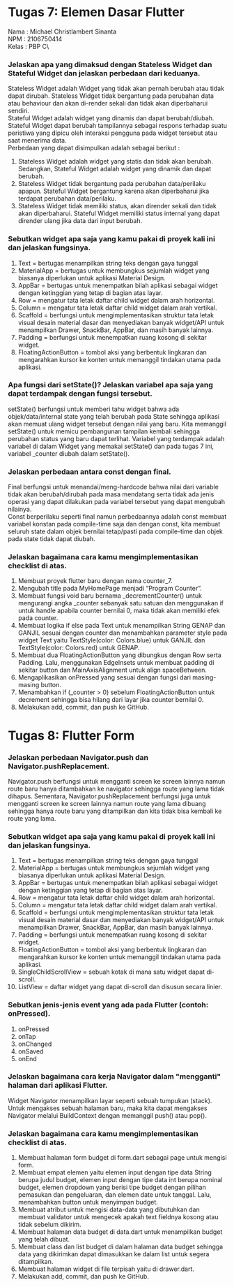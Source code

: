 # Tugas 7: Elemen Dasar Flutter
Nama    : Michael Christlambert Sinanta\
NPM     : 2106750414\
Kelas   : PBP C\
### Jelaskan apa yang dimaksud dengan Stateless Widget dan Stateful Widget dan jelaskan perbedaan dari keduanya. 
Stateless Widget adalah Widget yang tidak akan pernah berubah atau tidak dapat dirubah. Stateless Widget tidak bergantung pada perubahan data atau behaviour dan akan di-render sekali dan tidak akan diperbaharui sendiri.\
Stateful Widget adalah widget yang dinamis dan dapat berubah/diubah. Stateful Widget dapat berubah tampilannya sebagai respons terhadap suatu peristiwa yang dipicu oleh interaksi pengguna pada widget tersebut atau saat menerima data.\
Perbedaan yang dapat disimpulkan adalah sebagai berikut : 
1. Stateless Widget adalah widget yang statis dan tidak akan berubah. Sedangkan, Stateful Widget adalah widget yang dinamik dan dapat berubah.
2. Stateless Widget tidak bergantung pada perubahan data/perilaku apapun. Stateful Widget bergantung karena akan diperbaharui jika terdapat perubahan data/perilaku.
3. Stateless Widget tidak memiliki status, akan dirender sekali dan tidak akan diperbaharui. Stateful Widget memiliki status internal yang dapat dirender ulang jika data dari input berubah.

### Sebutkan widget apa saja yang kamu pakai di proyek kali ini dan jelaskan fungsinya. 
1. Text = bertugas menampilkan string teks dengan gaya tunggal
2. MaterialApp = bertugas untuk membungkus sejumlah widget yang biasanya diperlukan untuk aplikasi Material Design.
3. AppBar = bertugas untuk menempatkan bilah aplikasi sebagai widget dengan ketinggian yang tetap di bagian atas layar.
4. Row = mengatur tata letak daftar child widget dalam arah horizontal.
5. Column = mengatur tata letak daftar child widget dalam arah vertikal.
6. Scaffold = berfungsi untuk mengimplementasikan struktur tata letak visual desain material dasar dan menyediakan banyak widget/API untuk menampilkan Drawer, SnackBar, AppBar, dan masih banyak lainnya. 
7. Padding = berfungsi untuk menempatkan ruang kosong di sekitar widget.
8. FloatingActionButton = tombol aksi yang berbentuk lingkaran dan mengarahkan kursor ke konten untuk memanggil tindakan utama pada aplikasi.

### Apa fungsi dari setState()? Jelaskan variabel apa saja yang dapat terdampak dengan fungsi tersebut.
setState() berfungsi untuk memberi tahu widget bahwa ada objek/data/internal state yang telah berubah pada State sehingga aplikasi akan memuat ulang widget tersebut dengan nilai yang baru. Kita memanggil setState() untuk memicu pembangunan tampilan kembali sehingga perubahan status yang baru dapat terlihat. Variabel yang terdampak adalah variabel di dalam Widget yang memakai setState() dan pada tugas 7 ini, variabel _counter diubah dalam setState().

### Jelaskan perbedaan antara const dengan final.
Final berfungsi untuk menandai/meng-hardcode bahwa nilai dari variable tidak akan berubah/dirubah pada masa mendatang serta tidak ada jenis operasi yang dapat dilakukan pada variabel tersebut yang dapat mengubah nilainya.\
Const berperilaku seperti final namun perbedaannya adalah const membuat variabel konstan pada compile-time saja dan dengan const, kita membuat seluruh state dalam objek  bernilai tetap/pasti pada compile-time dan objek pada state tidak dapat diubah.

### Jelaskan bagaimana cara kamu mengimplementasikan checklist di atas.
1. Membuat proyek flutter baru dengan nama counter_7.
2. Mengubah title pada MyHomePage menjadi “Program Counter”.
3. Membuat fungsi void baru bernama _decrementCounter() untuk mengurangi angka _counter sebanyak satu satuan dan menggunakan if untuk handle apabila counter bernilai 0, maka tidak akan memiliki efek pada counter.
4. Membuat logika if else pada Text untuk menampilkan String GENAP dan GANJIL sesuai dengan counter dan menambahkan parameter style pada widget Text yaitu TextStyle(color: Colors.blue) untuk GANJIL dan TextStyle(color: Colors.red) untuk GENAP.
5. Membuat dua FloatingActionButton yang dibungkus dengan Row serta Padding. Lalu, menggunakan EdgeInsets untuk membuat padding di sekitar button dan MainAxisAlignment untuk align spaceBetween. 
6. Mengaplikasikan onPressed yang sesuai dengan fungsi dari masing-masing button.
7. Menambahkan if (_counter > 0) sebelum FloatingActionButton untuk decrement sehingga bisa hilang dari layar jika counter bernilai 0.
8. Melakukan add, commit, dan push ke GitHub.

# Tugas 8: Flutter Form
### Jelaskan perbedaan Navigator.push dan Navigator.pushReplacement. 
Navigator.push berfungsi untuk mengganti screen ke screen lainnya namun route baru hanya ditambahkan ke navigator sehingga route yang lama tidak dihapus. Sementara, Navigator.pushReplacement berfungsi juga untuk mengganti screen ke screen lainnya namun route yang lama dibuang sehingga hanya route baru yang ditampilkan dan kita tidak bisa kembali ke route yang lama.

### Sebutkan widget apa saja yang kamu pakai di proyek kali ini dan jelaskan fungsinya. 
1. Text = bertugas menampilkan string teks dengan gaya tunggal
2. MaterialApp = bertugas untuk membungkus sejumlah widget yang biasanya diperlukan untuk aplikasi Material Design.
3. AppBar = bertugas untuk menempatkan bilah aplikasi sebagai widget dengan ketinggian yang tetap di bagian atas layar.
4. Row = mengatur tata letak daftar child widget dalam arah horizontal.
5. Column = mengatur tata letak daftar child widget dalam arah vertikal.
6. Scaffold = berfungsi untuk mengimplementasikan struktur tata letak visual desain material dasar dan menyediakan banyak widget/API untuk menampilkan Drawer, SnackBar, AppBar, dan masih banyak lainnya.
7. Padding = berfungsi untuk menempatkan ruang kosong di sekitar widget.
8. FloatingActionButton = tombol aksi yang berbentuk lingkaran dan mengarahkan kursor ke konten untuk memanggil tindakan utama pada aplikasi.
9. SingleChildScrollView = sebuah kotak di mana satu widget dapat di-scroll.
10. ListView = daftar widget yang dapat di-scroll dan disusun secara linier.

### Sebutkan jenis-jenis event yang ada pada Flutter (contoh: onPressed). 
1. onPressed
2. onTap
3. onChanged
4. onSaved
5. onEnd

### Jelaskan bagaimana cara kerja Navigator dalam "mengganti" halaman dari aplikasi Flutter.
Widget Navigator menampilkan layar seperti sebuah tumpukan (stack). Untuk mengakses sebuah halaman baru, maka kita dapat mengakses Navigator melalui BuildContext dengan memanggil push() atau pop().
 
### Jelaskan bagaimana cara kamu mengimplementasikan checklist di atas.
1. Membuat halaman form budget di form.dart sebagai page untuk mengisi form.
2. Membuat empat elemen yaitu elemen input dengan tipe data String berupa judul budget, elemen input dengan tipe data int berupa nominal budget, elemen dropdown yang berisi tipe budget dengan pilihan pemasukan dan pengeluaran, dan elemen date untuk tanggal. Lalu, menambahkan button untuk menyimpan budget.
3. Membuat atribut untuk mengisi data-data yang dibutuhkan dan membuat validator untuk mengecek apakah text fieldnya kosong atau tidak sebelum dikirim.
4. Membuat halaman data budget di data.dart untuk menampilkan budget yang telah dibuat.
5. Membuat class dan list budget di dalam halaman data budget sehingga data yang dikirimkan dapat dimasukkan ke dalam list untuk segera ditampilkan.
6. Membuat halaman widget di file terpisah yaitu di drawer.dart. 
7. Melakukan add, commit, dan push ke GitHub.